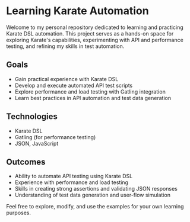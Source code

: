 # Learning Karate Automation

Welcome to my personal repository dedicated to learning and practicing Karate DSL automation. This project serves as a hands-on space for exploring Karate's capabilities, experimenting with API and performance testing, and refining my skills in test automation.

## Goals

- Gain practical experience with Karate DSL
- Develop and execute automated API test scripts
- Explore performance and load testing with Gatling integration
- Learn best practices in API automation and test data generation

## Technologies

- Karate DSL
- Gatling (for performance testing)
- JSON, JavaScript

## Outcomes

- Ability to automate API testing using Karate DSL
- Experience with performance and load testing
- Skills in creating strong assertions and validating JSON responses
- Understanding of test data generation and user-flow simulation

Feel free to explore, modify, and use the examples for your own learning purposes.
